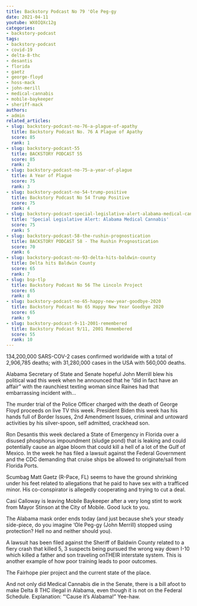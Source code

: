 ```yaml
---
title: Backstory Podcast No 79 'Ole Peg-gy
date: 2021-04-11
youtube: WX0IQXc12g
categories:
- backstory-podcast
tags:
- backstory-podcast
- covid-19
- delta-8-thc
- desantis
- florida
- gaetz
- george-floyd
- hoss-mack
- john-merill
- medical-cannabis
- mobile-baykeeper
- sheriff-mack
authors:
- admin
related_articles:
- slug: backstory-podcast-no-76-a-plague-of-apathy
  title: Backstory Podcast No. 76 A Plague of Apathy
  score: 85
  rank: 1
- slug: backstory-podcast-55
  title: BACKSTORY PODCAST 55
  score: 85
  rank: 2
- slug: backstory-podcast-no-75-a-year-of-plague
  title: A Year of Plague
  score: 75
  rank: 3
- slug: backstory-podcast-no-54-trump-positive
  title: Backstory Podcast No 54 Trump Positive
  score: 75
  rank: 4
- slug: backstory-podcast-special-legislative-alert-alabama-medical-cannabis
  title: 'Special Legislative Alert: Alabama Medical Cannabis'
  score: 75
  rank: 5
- slug: backstory-podcast-58-the-rushin-prognostication
  title: BACKSTORY PODCAST 58 - The Rushin Prognostication
  score: 70
  rank: 6
- slug: backstory-podcast-no-93-delta-hits-baldwin-county
  title: Delta hits Baldwin County
  score: 65
  rank: 7
- slug: bsp-tlp
  title: Backstory Podcast No 56 The Lincoln Project
  score: 65
  rank: 8
- slug: backstory-podcast-no-65-happy-new-year-goodbye-2020
  title: Backstory Podcast No 65 Happy New Year Goodbye 2020
  score: 65
  rank: 9
- slug: backstory-podcast-9-11-2001-remembered
  title: Backstory Podcast 9/11, 2001 Remembered
  score: 55
  rank: 10
---
```

134,200,000 SARS-COV-2 cases confirmed worldwide with a total of 2,906,785 deaths; with 31,280,000 cases in the USA with 560,000 deaths.

Alabama Secretary of State and Senate hopeful John Merrill blew his political wad this week when he announced that he “did in fact have an affair” with the raunchiest texting woman since Raines had that embarrassing incident with…

The murder trial of the Police Officer charged with the death of George Floyd proceeds on live TV this week. President Biden this week has his hands full of Border Issues, 2nd Amendment Issues, criminal and untoward activities by his silver-spoon, self admitted, crackhead son.

Ron Desantis this week declared a State of Emergency in Florida over a disused phosphorus impoundment (sludge pond) that is leaking and could potentially cause an algae bloom that could kill a hell of a lot of the Gulf of Mexico. In the week he has filed a lawsuit against the Federal Government and the CDC demanding that cruise ships be allowed to originate/sail from Florida Ports.

Scumbag Matt Gaetz (R-Pace, FL) seems to have the ground shrinking under his feet related to allegations that he paid to have sex with a trafficed minor. His co-conspirator is allegedly cooperating and trying to cut a deal.

Casi Calloway is leaving Mobile Baykeeper after a very long stint to work from Mayor Stinson at the City of Mobile. Good luck to you.

The Alabama mask order ends today (and just because she’s your steady side-piece, do you imagine ‘Ole Peg-gy (John Merrill) stopped using protection? Hell no and neither should you).

A lawsuit has been filed against the Sheriff of Baldwin County related to a fiery crash that killed 5, 3 suspects being pursued the wrong way down I-10 which killed a father and son traveling onTHEIR interstate system. This is another example of how poor training leads to poor outcomes.

The Fairhope pier project and the current state of the place.

And not only did Medical Cannabis die in the Senate, there is a bill afoot to make Delta 8 THC illegal in Alabama, even though it is not on the Federal Schedule. Explanation: “‘Cause it’s Alabama!” Yee-haw.

